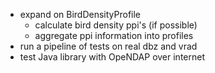 * expand on BirdDensityProfile
    * calculate bird density ppi's (if possible)
    * aggregate ppi information into profiles
* run a pipeline of tests on real dbz and vrad
* test Java library with OpeNDAP over internet
 
 
 
